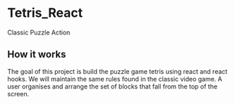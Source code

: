 # Tetris_React
Classic Puzzle Action

## How it works
The goal of this project is build the puzzle game tetris using react and react hooks. We will maintain the same rules found in the classic video game. A user organises and arrange the set of blocks that fall from the top of the screen.